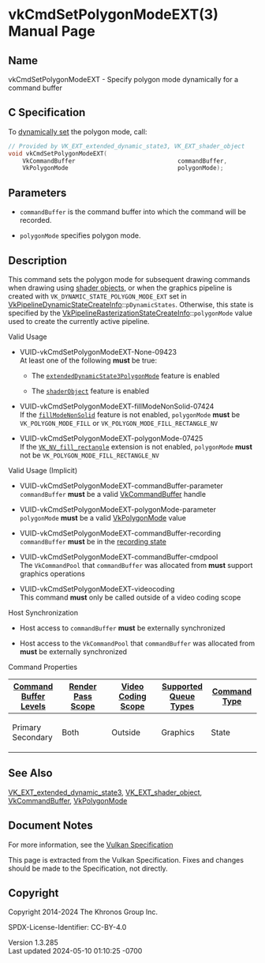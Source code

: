 # vkCmdSetPolygonModeEXT(3) Manual Page

## Name

vkCmdSetPolygonModeEXT - Specify polygon mode dynamically for a command
buffer



## <a href="#_c_specification" class="anchor"></a>C Specification

To <a
href="https://registry.khronos.org/vulkan/specs/1.3-extensions/html/vkspec.html#pipelines-dynamic-state"
target="_blank" rel="noopener">dynamically set</a> the polygon mode,
call:

``` c
// Provided by VK_EXT_extended_dynamic_state3, VK_EXT_shader_object
void vkCmdSetPolygonModeEXT(
    VkCommandBuffer                             commandBuffer,
    VkPolygonMode                               polygonMode);
```

## <a href="#_parameters" class="anchor"></a>Parameters

- `commandBuffer` is the command buffer into which the command will be
  recorded.

- `polygonMode` specifies polygon mode.

## <a href="#_description" class="anchor"></a>Description

This command sets the polygon mode for subsequent drawing commands when
drawing using <a
href="https://registry.khronos.org/vulkan/specs/1.3-extensions/html/vkspec.html#shaders-objects"
target="_blank" rel="noopener">shader objects</a>, or when the graphics
pipeline is created with `VK_DYNAMIC_STATE_POLYGON_MODE_EXT` set in
[VkPipelineDynamicStateCreateInfo](https://registry.khronos.org/vulkan/specs/1.3-extensions/man/html/VkPipelineDynamicStateCreateInfo.html)::`pDynamicStates`.
Otherwise, this state is specified by the
[VkPipelineRasterizationStateCreateInfo](https://registry.khronos.org/vulkan/specs/1.3-extensions/man/html/VkPipelineRasterizationStateCreateInfo.html)::`polygonMode`
value used to create the currently active pipeline.

Valid Usage

- <a href="#VUID-vkCmdSetPolygonModeEXT-None-09423"
  id="VUID-vkCmdSetPolygonModeEXT-None-09423"></a>
  VUID-vkCmdSetPolygonModeEXT-None-09423  
  At least one of the following **must** be true:

  - The
    [`extendedDynamicState3PolygonMode`](#features-extendedDynamicState3PolygonMode)
    feature is enabled

  - The [`shaderObject`](#features-shaderObject) feature is enabled

- <a href="#VUID-vkCmdSetPolygonModeEXT-fillModeNonSolid-07424"
  id="VUID-vkCmdSetPolygonModeEXT-fillModeNonSolid-07424"></a>
  VUID-vkCmdSetPolygonModeEXT-fillModeNonSolid-07424  
  If the <a
  href="https://registry.khronos.org/vulkan/specs/1.3-extensions/html/vkspec.html#features-fillModeNonSolid"
  target="_blank" rel="noopener"><code>fillModeNonSolid</code></a>
  feature is not enabled, `polygonMode` **must** be
  `VK_POLYGON_MODE_FILL` or `VK_POLYGON_MODE_FILL_RECTANGLE_NV`

- <a href="#VUID-vkCmdSetPolygonModeEXT-polygonMode-07425"
  id="VUID-vkCmdSetPolygonModeEXT-polygonMode-07425"></a>
  VUID-vkCmdSetPolygonModeEXT-polygonMode-07425  
  If the [`VK_NV_fill_rectangle`](VK_NV_fill_rectangle.html) extension
  is not enabled, `polygonMode` **must** not be
  `VK_POLYGON_MODE_FILL_RECTANGLE_NV`

Valid Usage (Implicit)

- <a href="#VUID-vkCmdSetPolygonModeEXT-commandBuffer-parameter"
  id="VUID-vkCmdSetPolygonModeEXT-commandBuffer-parameter"></a>
  VUID-vkCmdSetPolygonModeEXT-commandBuffer-parameter  
  `commandBuffer` **must** be a valid
  [VkCommandBuffer](https://registry.khronos.org/vulkan/specs/1.3-extensions/man/html/VkCommandBuffer.html) handle

- <a href="#VUID-vkCmdSetPolygonModeEXT-polygonMode-parameter"
  id="VUID-vkCmdSetPolygonModeEXT-polygonMode-parameter"></a>
  VUID-vkCmdSetPolygonModeEXT-polygonMode-parameter  
  `polygonMode` **must** be a valid [VkPolygonMode](https://registry.khronos.org/vulkan/specs/1.3-extensions/man/html/VkPolygonMode.html)
  value

- <a href="#VUID-vkCmdSetPolygonModeEXT-commandBuffer-recording"
  id="VUID-vkCmdSetPolygonModeEXT-commandBuffer-recording"></a>
  VUID-vkCmdSetPolygonModeEXT-commandBuffer-recording  
  `commandBuffer` **must** be in the [recording
  state](#commandbuffers-lifecycle)

- <a href="#VUID-vkCmdSetPolygonModeEXT-commandBuffer-cmdpool"
  id="VUID-vkCmdSetPolygonModeEXT-commandBuffer-cmdpool"></a>
  VUID-vkCmdSetPolygonModeEXT-commandBuffer-cmdpool  
  The `VkCommandPool` that `commandBuffer` was allocated from **must**
  support graphics operations

- <a href="#VUID-vkCmdSetPolygonModeEXT-videocoding"
  id="VUID-vkCmdSetPolygonModeEXT-videocoding"></a>
  VUID-vkCmdSetPolygonModeEXT-videocoding  
  This command **must** only be called outside of a video coding scope

Host Synchronization

- Host access to `commandBuffer` **must** be externally synchronized

- Host access to the `VkCommandPool` that `commandBuffer` was allocated
  from **must** be externally synchronized

Command Properties

<table class="tableblock frame-all grid-all stretch">
<colgroup>
<col style="width: 20%" />
<col style="width: 20%" />
<col style="width: 20%" />
<col style="width: 20%" />
<col style="width: 20%" />
</colgroup>
<thead>
<tr class="header">
<th class="tableblock halign-left valign-top"><a
href="#VkCommandBufferLevel">Command Buffer Levels</a></th>
<th class="tableblock halign-left valign-top"><a
href="#vkCmdBeginRenderPass">Render Pass Scope</a></th>
<th class="tableblock halign-left valign-top"><a
href="#vkCmdBeginVideoCodingKHR">Video Coding Scope</a></th>
<th class="tableblock halign-left valign-top"><a
href="#VkQueueFlagBits">Supported Queue Types</a></th>
<th class="tableblock halign-left valign-top"><a
href="#fundamentals-queueoperation-command-types">Command Type</a></th>
</tr>
</thead>
<tbody>
<tr class="odd">
<td class="tableblock halign-left valign-top"><p>Primary<br />
Secondary</p></td>
<td class="tableblock halign-left valign-top"><p>Both</p></td>
<td class="tableblock halign-left valign-top"><p>Outside</p></td>
<td class="tableblock halign-left valign-top"><p>Graphics</p></td>
<td class="tableblock halign-left valign-top"><p>State</p></td>
</tr>
</tbody>
</table>

## <a href="#_see_also" class="anchor"></a>See Also

[VK_EXT_extended_dynamic_state3](https://registry.khronos.org/vulkan/specs/1.3-extensions/man/html/VK_EXT_extended_dynamic_state3.html),
[VK_EXT_shader_object](https://registry.khronos.org/vulkan/specs/1.3-extensions/man/html/VK_EXT_shader_object.html),
[VkCommandBuffer](https://registry.khronos.org/vulkan/specs/1.3-extensions/man/html/VkCommandBuffer.html),
[VkPolygonMode](https://registry.khronos.org/vulkan/specs/1.3-extensions/man/html/VkPolygonMode.html)

## <a href="#_document_notes" class="anchor"></a>Document Notes

For more information, see the <a
href="https://registry.khronos.org/vulkan/specs/1.3-extensions/html/vkspec.html#vkCmdSetPolygonModeEXT"
target="_blank" rel="noopener">Vulkan Specification</a>

This page is extracted from the Vulkan Specification. Fixes and changes
should be made to the Specification, not directly.

## <a href="#_copyright" class="anchor"></a>Copyright

Copyright 2014-2024 The Khronos Group Inc.

SPDX-License-Identifier: CC-BY-4.0

Version 1.3.285  
Last updated 2024-05-10 01:10:25 -0700
